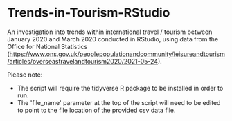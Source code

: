 # Trends-in-Tourism-RStudio
An investigation into trends within international travel / tourism between January 2020 and March 2020 conducted in RStudio, using data from the Office for National Statistics (https://www.ons.gov.uk/peoplepopulationandcommunity/leisureandtourism/articles/overseastravelandtourism2020/2021-05-24).

Please note:
 - The script will require the tidyverse R package to be installed in order to run.
 - The 'file_name' parameter at the top of the script will need to be edited to point to the file location of the provided csv data file.


